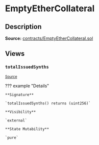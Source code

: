 # EmptyEtherCollateral

## Description

**Source:** [contracts/EmptyEtherCollateral.sol](https://github.com/Synthetixio/synthetix/tree/v2.31.0-alpha/contracts/EmptyEtherCollateral.sol)

## Views

### `totalIssuedSynths`

<sub>[Source](https://github.com/Synthetixio/synthetix/tree/v2.31.0-alpha/contracts/EmptyEtherCollateral.sol#L7)</sub>

??? example "Details"

    **Signature**

    `totalIssuedSynths() returns (uint256)`

    **Visibility**

    `external`

    **State Mutability**

    `pure`
